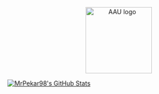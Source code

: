 <p align="center">
  <img src="https://i.pinimg.com/originals/ac/58/7a/ac587a35b2783b44291205eaa5b3df96.png" width="150" title="AAU logo">
</p>

<!--
<a href="https://github.com/anuraghazra/github-readme-stats">
  <img align="center" alt="MrPekar98's GitHub Stats" src="https://github-readme-stats.vercel.app/api?username=MrPekar98&show_icons=true&hide_border=true&theme=dark"/>
</a>
-->

<a href="https://github.com/anuraghazra/github-readme-stats">
  <img align="center" alt="MrPekar98's GitHub Stats" src="https://github-readme-stats.vercel.app/api/top-langs/?username=MrPekar98&layout=compact&theme=dark"/>
</a>
